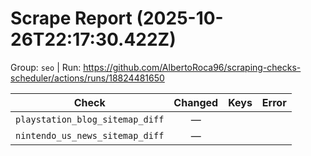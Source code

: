 # Scrape Report (2025-10-26T22:17:30.422Z)

Group: `seo`  |  Run: https://github.com/AlbertoRoca96/scraping-checks-scheduler/actions/runs/18824481650

| Check | Changed | Keys | Error |
|---|:---:|:--|:--|
| `playstation_blog_sitemap_diff` | — |  |  |
| `nintendo_us_news_sitemap_diff` | — |  |  |
